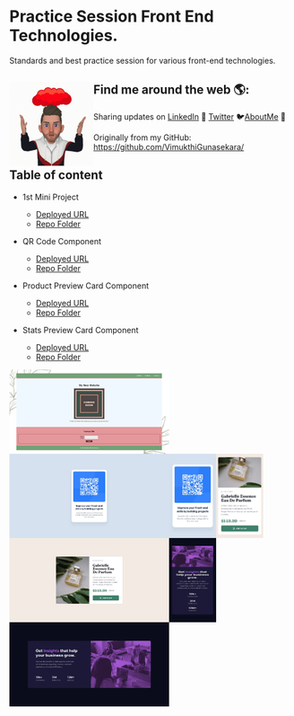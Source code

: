 # Practice Session Front End Technologies.

Standards and best practice session for various front-end technologies.

## Find me around the web 🌎: <img align="left" width="150" height="150" src="./readme-images/Icon.gif">
Sharing updates on <a href="https://www.linkedin.com/in/vimukthi-gunasekara/">LinkedIn</a> 💼 <a href="https://twitter.com/Vimu_Gunasekara">Twitter</a> 🐦<a href="https://about.me/VimukthiGunasekara/">AboutMe</a> 🧔

Originally from my GitHub:  
<https://github.com/VimukthiGunasekara/>


## Table of content

- 1st Mini Project
  - <a href="https://vimukthigunasekara.github.io/practice-session/1st-mini-project/Main/"> Deployed URL </a>
  - <a href="https://github.com/VimukthiGunasekara/practice-session/tree/main/1st-mini-project/Main"> Repo Folder </a>
    
- QR Code Component
  - <a href="https://vimukthigunasekara.github.io/practice-session/qr-code-component"> Deployed URL </a>
  - <a href="https://github.com/VimukthiGunasekara/practice-session/tree/main/qr-code-component"> Repo Folder </a>
  
- Product Preview Card Component
  - <a href="https://vimukthigunasekara.github.io/practice-session/product-preview-card-component"> Deployed URL </a>
  - <a href="https://github.com/VimukthiGunasekara/practice-session/tree/main/product-preview-card-component"> Repo Folder </a>
  
- Stats Preview Card Component
  - <a href="https://vimukthigunasekara.github.io/practice-session/stats-preview-card-component/"> Deployed URL </a>
  - <a href="https://github.com/VimukthiGunasekara/practice-session/tree/main/stats-preview-card-component"> Repo Folder </a>
  
  

<img align="left" width="285" height="150" src="./readme-images/1st-mini-project.png">
<img align="left" width="285" height="150" src="./readme-images/qr-code-component-desktop-design.jpg">
<img align="left" width="84" height="150" src="./readme-images/qr-code-component-mobile-design.jpg">
<img align="left" width="84" height="150" src="./readme-images/product-preview-card-component-mobile-design.jpg">
<img align="left" width="285" height="150" src="./readme-images/product-preview-card-component-desktop-design.jpg">
<img align="left" width="84" height="150" src="./readme-images/stats-preview-card-component-mobile-design.jpg">
<img align="left" width="285" height="150" src="./readme-images/stats-preview-card-component-desktop-design.jpg">



